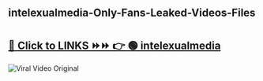 
 ## intelexualmedia-Only-Fans-Leaked-Videos-Files

# <h2><a href="https://mediaupload.pro?intelexualmedia">🔗 Click to LINKS ⏩⏩ 👉 🟢 intelexualmedia </a></h2>

<a href="https://mediaupload.pro?intelexualmedia" rel="nofollow" data-target="animated-image.originalLink"><img src="https://i.ibb.co.com/xMMVF88/686577567.gif" alt="Viral Video Original" style="max-width: 100%; display: inline-block;" data-target="animated-image.originalImage"></a>